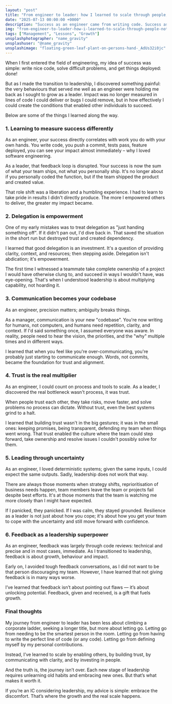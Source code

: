 ```yaml
---
layout: "post"
title: "From engineer to leader: how I learned to scale through people, not code"
date: "2025-07-13 00:00:00 +0000"
description: "Success as an engineer came from writing code. Success as a leader came from building trust, giving feedback, and enabling others."
img: "from-engineer-to-leader-how-i-learned-to-scale-through-people-not-code.jpg"
tags: ["Management", "Lessons", "Growth"]
unsplashphotographer: "name_gravity"
unsplashuser: "@name_gravity"
unsplashimage: "floating-green-leaf-plant-on-persons-hand-_AdUs32i0jc"
---
```


When I first entered the field of engineering, my idea of success was simple: write nice code, solve difficult problems, and get things deployed: done!

But as I made the transition to leadership, I discovered something painful: the very behaviours that served me well as an engineer were holding me back as I sought to grow as a leader. Impact was no longer measured in lines of code I could deliver or bugs I could remove, but in how effectively I could create the conditions that enabled other individuals to succeed.

Below are some of the things I learned along the way.

### 1. Learning to measure success differently
As an engineer, your success directly correlates with work you do with your own hands. You write code, you push a commit, tests pass, feature deployed, you can see your impact almost immediately – why I loved software engineering.

As a leader, that feedback loop is disrupted. Your success is now the sum of what your team ships, not what you personally ship. It's no longer about if you personally coded the function, but if the team shipped the product and created value.

That role shift was a liberation and a humbling experience. I had to learn to take pride in results I didn't directly produce. The more I empowered others to deliver, the greater my impact became.

### 2. Delegation is empowerment
One of my early mistakes was to treat delegation as "just handing something off". If it didn't pan out, I'd dive back in. That saved the situation in the short run but destroyed trust and created dependency.

I learned that good delegation is an investment. It's a question of providing clarity, context, and resources; then stepping aside. Delegation isn't abdication; it's empowerment.

The first time I witnessed a teammate take complete ownership of a project I would have otherwise clung to, and succeed in ways I wouldn't have, was eye-opening. That's when I understood leadership is about multiplying capability, not hoarding it.

### 3. Communication becomes your codebase
As an engineer, precision matters; ambiguity breaks things. 

As a manager, communication is your new "codebase". You're now writing for humans, not computers, and humans need repetition, clarity, and context. If I'd said something once, I assumed everyone was aware. In reality, people need to hear the vision, the priorities, and the "why" multiple times and in different ways.

I learned that when you feel like you're over-communicating, you're probably just starting to communicate enough. Words, not commits, became the foundation for trust and alignment.

### 4. Trust is the real multiplier
As an engineer, I could count on process and tools to scale. As a leader, I discovered the real bottleneck wasn't process, it was trust.

When people trust each other, they take risks, move faster, and solve problems no process can dictate. Without trust, even the best systems grind to a halt.

I learned that building trust wasn't in the big gestures; it was in the small ones: keeping promises, being transparent, defending my team when things went wrong. That trust enabled the culture where the team could step forward, take ownership and resolve issues I couldn't possibly solve for them.

### 5. Leading through uncertainty
As an engineer, I loved deterministic systems; given the same inputs, I could expect the same outputs. Sadly, leadership does not work that way.

There are always those moments when strategy shifts, reprioritisation of business needs happen, team members leave the team or projects fail despite best efforts. It's at those moments that the team is watching me more closely than I might have expected.

If I panicked, they panicked. If I was calm, they stayed grounded. Resilience as a leader is not just about how you cope; it's about how you get your team to cope with the uncertainty and still move forward with confidence.

### 6. Feedback as a leadership superpower
As an engineer, feedback was largely through code reviews: technical and precise and in most cases, immediate. As I transitioned to leadership, feedback is about growth, behaviour and impact.

Early on, I avoided tough feedback conversations, as I did not want to be that person discouraging my team. However, I have learned that not giving feedback is in many ways worse.

I’ve learned that feedback isn’t about pointing out flaws — it’s about unlocking potential. Feedback, given and received, is a gift that fuels growth.

### Final thoughts
My journey from engineer to leader has been less about climbing a corporate ladder, seeking a longer title, but more about letting go. Letting go from needing to be the smartest person in the room. Letting go from having to write the perfect line of code (or any code). Letting go from defining myself by my personal contributions.

Instead, I’ve learned to scale by enabling others, by building trust, by communicating with clarity, and by investing in people.

And the truth is, the journey isn’t over. Each new stage of leadership requires unlearning old habits and embracing new ones. But that’s what makes it worth it.

If you’re an IC considering leadership, my advice is simple: embrace the discomfort. That’s where the growth and the real scale happens.